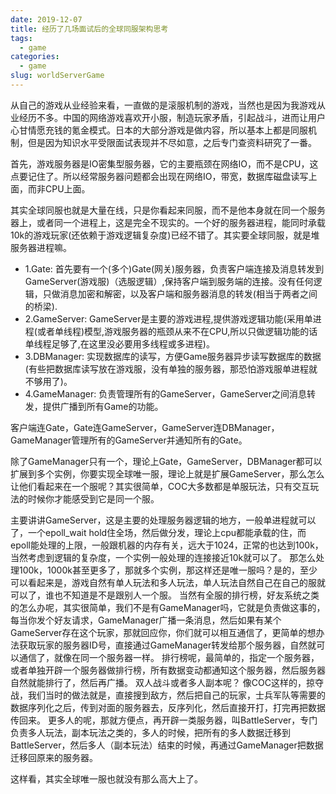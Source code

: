 ```yaml
---
date: 2019-12-07
title: 经历了几场面试后的全球同服架构思考
tags:
  - game
categories:
  - game
slug: worldServerGame
---
```

从自己的游戏从业经验来看，一直做的是滚服机制的游戏，当然也是因为我游戏从业经历不多。中国的网络游戏喜欢开小服，制造玩家矛盾，引起战斗，进而让用户心甘情愿充钱的氪金模式。日本的大部分游戏是做内容，所以基本上都是同服机制，但是因为知识水平受限面试表现并不尽如意，之后专门查资料研究了一番。
<!-- more -->
首先，游戏服务器是IO密集型服务器，它的主要瓶颈在网络IO，而不是CPU，这点要记住了。所以经常服务器问题都会出现在网络IO，带宽，数据库磁盘读写上面，而非CPU上面。

其实全球同服也就是大量在线，只是你看起来同服，而不是他本身就在同一个服务器上，或者同一个进程上，这是完全不现实的。一个好的服务器进程，能同时承载10k的游戏玩家(还依赖于游戏逻辑复杂度)已经不错了。其实要全球同服，就是堆服务器进程嘛。

- 1.Gate: 首先要有一个(多个)Gate(网关)服务器，负责客户端连接及消息转发到GameServer(游戏服)（选服逻辑）,保持客户端到服务端的连接。没有任何逻辑，只做消息加密和解密，以及客户端和服务器消息的转发(相当于两者之间的桥梁).
- 2.GameServer: GameServer是主要的游戏进程,提供游戏逻辑功能(采用单进程(或者单线程)模型,游戏服务器的瓶颈从来不在CPU,所以只做逻辑功能的话单线程足够了,在这里没必要用多线程或多进程)。
- 3.DBManager: 实现数据库的读写，方便Game服务器异步读写数据库的数据(有些把数据库读写放在游戏服，没有单独的服务器，那恐怕游戏服单进程就不够用了)。
- 4.GameManager: 负责管理所有的GameServer，GameServer之间消息转发，提供广播到所有Game的功能。

客户端连Gate，Gate连GameServer，GameServer连DBManager，GameManager管理所有的GameServer并通知所有的Gate。

除了GameManager只有一个，理论上Gate，GameServer，DBManager都可以扩展到多个实例，你要实现全球唯一服，理论上就是扩展GameServer，那么怎么让他们看起来在一个服呢？其实很简单，COC大多数都是单服玩法，只有交互玩法的时候你才能感受到它是同一个服。

主要讲讲GameServer，这是主要的处理服务器逻辑的地方，一般单进程就可以了，一个epoll_wait hold住全场，然后做分发，理论上cpu都能承载的住，而epoll能处理的上限，一般跟机器的内存有关，远大于1024，正常的也达到100k，当然考虑到逻辑的复杂度，一个实例一般处理的连接接近10k就可以了。
那怎么处理100k，1000k甚至更多了，那就多个实例，那这样还是唯一服吗？是的，至少可以看起来是，游戏自然有单人玩法和多人玩法，单人玩法自然自己在自己的服就可以了，谁也不知道是不是跟别人一个服。
当然有全服的排行榜，好友系统之类的怎么办呢，其实很简单，我们不是有GameManager吗，它就是负责做这事的，每当你发个好友请求，GameManager广播一条消息，然后如果有某个GameServer存在这个玩家，那就回应你，你们就可以相互通信了，更简单的想办法获取玩家的服务器ID号，直接通过GameManager转发给那个服务器，自然就可以通信了，就像在同一个服务器一样。
排行榜呢，最简单的，指定一个服务器，或者单独开辟一个服务器做排行榜，所有数据变动都通知这个服务器，然后服务器自然就能排行了，然后再广播。
双人战斗或者多人副本呢？
像COC这样的，掠夺战，我们当时的做法就是，直接搜到敌方，然后把自己的玩家，士兵军队等需要的数据序列化之后，传到对面的服务器去，反序列化，然后直接开打，打完再把数据传回来。
更多人的呢，那就方便点，再开辟一类服务器，叫BattleServer，专门负责多人玩法，副本玩法之类的，多人的时候，把所有的多人数据迁移到BattleServer，然后多人（副本玩法）结束的时候，再通过GameManager把数据迁移回原来的服务器。

这样看，其实全球唯一服也就没有那么高大上了。
